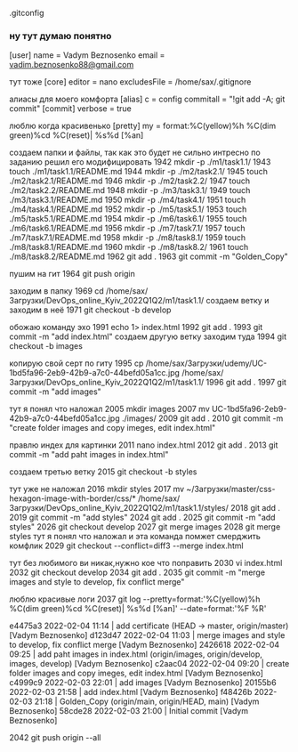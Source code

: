 .gitconfig


### ну тут думаю понятно

[user]
        name = Vadym Beznosenko
        email = vadim.beznosenko88@gmail.com

тут тоже 
[core]
        editor = nano
        excludesFile = /home/sax/.gitignore
        
алиасы для моего комфорта
[alias]
        c = config
        commitall = "!git add -A; git commit"
[commit]
        verbose = true
        
люблю когда красивенько
[pretty]
        my = format:%C(yellow)%h %C(dim green)%cd %C(reset)| %s%d [%an]



создаем папки и файлы, так как это будет не сильно интресно по заданию решил его модифицировать
1942  mkdir -p ./m1/task1.1/
 1943  touch ./m1/task1.1/README.md
 1944  mkdir -p ./m2/task2.1/
 1945  touch ./m2/task2.1/README.md
 1946  mkdir -p ./m2/task2.2/
 1947  touch ./m2/task2.2/README.md
 1948  mkdir -p ./m3/task3.1/
 1949  touch ./m3/task3.1/README.md
 1950  mkdir -p ./m4/task4.1/
 1951  touch ./m4/task4.1/README.md
 1952  mkdir -p ./m5/task5.1/
 1953  touch ./m5/task5.1/README.md
 1954  mkdir -p ./m6/task6.1/
 1955  touch ./m6/task6.1/README.md
 1956  mkdir -p ./m7/task7.1/
 1957  touch ./m7/task7.1/README.md
 1958  mkdir -p ./m8/task8.1/
 1959  touch ./m8/task8.1/README.md
 1960  mkdir -p ./m8/task8.2/
 1961  touch ./m8/task8.2/README.md
 1962  git add .
 1963  git commit -m "Golden_Copy"
 
 
 
 пушим на гит
 1964  git push origin 
 
 заходим в папку
 1969  cd /home/sax/Загрузки/DevOps_online_Kyiv_2022Q1Q2/m1/task1.1/
 создаем ветку и заходим в неё
 1971  git checkout -b develop
 
 обожаю команду эхо
 1991  echo 1> index.html
 1992  git add .
 1993  git commit -m "add index.html"
 создаем другую ветку заходим туда
 1994  git checkout -b images
 
 копирую свой серт по гиту
 1995  cp /home/sax/Загрузки/udemy/UC-1bd5fa96-2eb9-42b9-a7c0-44befd05a1cc.jpg /home/sax/Загрузки/DevOps_online_Kyiv_2022Q1Q2/m1/task1.1/
 1996  git add .
 1997  git commit -m "add images"
 
 тут я понял что наложал
 2005  mkdir images
 2007  mv UC-1bd5fa96-2eb9-42b9-a7c0-44befd05a1cc.jpg ./images/
 2009  git add .
 2010  git commit -m "create folder images and copy imeges, edit index.html"
 
 правлю индех для картинки
 2011  nano index.html 
 2012  git add .
 2013  git commit -m "add paht images in index.html"
 
 создаем третью ветку
 2015  git checkout -b styles
 
 тут уже не наложал
 2016  mkdir styles
 2017  mv ~/Загрузки/master/css-hexagon-image-with-border/css/* /home/sax/Загрузки/DevOps_online_Kyiv_2022Q1Q2/m1/task1.1/styles/
 2018  git add .
 2019  git commit -m "add styles"
 2024  git add .
 2025  git commit -m "add styles"
 2026  git checkout develop 
 2027  git merge images 
 2028  git merge styles
 тут я понял что наложал и эта команда помжет смерджить комфлик
 2029  git checkout --conflict=diff3 --merge index.html
 
 тут без любимого ви никак,нужно кое что поправить
 2030  vi index.html 
 2032  git checkout develop 
 2034  git add .
 2035  git commit -m "merge images and style to develop, fix conflict merge"
 
 люблю красивые логи
 2037  git log --pretty=format:'%C(yellow)%h %C(dim green)%cd %C(reset)| %s%d [%an]' --date=format:'%F %R'
 
 e4475a3 2022-02-04 11:14 | add certificate (HEAD -> master, origin/master) [Vadym Beznosenko]
d123d47 2022-02-04 11:03 | merge images and style to develop, fix conflict merge [Vadym Beznosenko]
2426618 2022-02-04 09:25 | add paht images in index.html (origin/images, origin/develop, images, develop) [Vadym Beznosenko]
c2aac04 2022-02-04 09:20 | create folder images and copy imeges, edit index.html [Vadym Beznosenko]
c4999c9 2022-02-03 22:01 | add images [Vadym Beznosenko]
20155b6 2022-02-03 21:58 | add index.html [Vadym Beznosenko]
f48426b 2022-02-03 21:18 | Golden_Copy (origin/main, origin/HEAD, main) [Vadym Beznosenko]
58cde28 2022-02-03 21:00 | Initial commit [Vadym Beznosenko]

 2042  git push origin --all 
